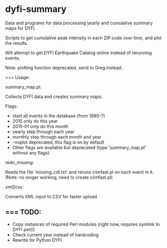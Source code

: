 # dyfi-summary
Data and programs for data processing yearly and cumulative summary maps for DYFI.

Scripts to get cumulative peak intensity in each ZIP code over time, and plot the results. 

Will attempt to get DYFI Earthquake Catalog online instead of rerunning events.

Note: plotting function deprecated, send to Greg instead.

===
Usage:

summary_map.pl: 

Collects DYFI data and creates summary maps. 

Flags:

- start		all events in the database (from 1990-?)
- 2015		only do this year
- 2015-01		only do this month
- yearly		step through each year
- monthly		step through each month and year
- -noplot		deprecated, this flag is on by default
- Other flags are available but deprecated (type 'summary_map.pl' without any flags)

redo_missing:

Reads the file 'missing_cdi.txt' and reruns ciimfast.pl on each event in it. (Note: no longer working, need to create ciimfast.pl)

xml2csv:

Converts XML input to CSV for faster upload

===
TODO:
---

- Copy instances of required Perl modules (right now, requires symlink to DYFI perl/)
- Check current year instead of hardcoding
- Rewrite for Python DYFI


